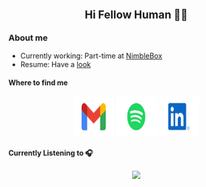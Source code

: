 <h2 align="center"> Hi Fellow Human 🙋‍♂️ </h2>


### About me 
* Currently working: Part-time at [NimbleBox](https://www.nimblebox.ai/)
* Resume: Have a [look](https://www.linkedin.com/in/kaushikaakash7539/detail/overlay-view/urn:li:fsd_profileTreasuryMedia:(ACoAABUDl4wBWbz6xTFy7d7NS4EZS74Yls5oHeY,1635466839375)/)

<h4> Where to find me </h4> 
<p align="center">
  <a href="mailto:kaushikaakash7539@gmail.com?subject = Hello from your GitHub README&body = Message"><img src="./assets/gmail.svg" height="80px" width="80px" alt="Gmail" ></a>
    <a href="https://open.spotify.com/user/nu45gm4u9aahlsxhzt2vpige5?si=NpVR2X_rQlKyYlRLk9bdgA"><img src="./assets/spotify.svg" height="80px" width="80px" alt="Spotify"></a>
  <a href="https://www.linkedin.com/in/kaushikaakash7539/"><img src="./assets/linkedIn.svg" height="80px" width="80px" alt="LinkedIn"></a>
</p>
<p>
  <h4>Currently Listening to 🎧</h4> 
</p>

<p align="center">
<a href="https://open.spotify.com/user/nu45gm4u9aahlsxhzt2vpige5"><img align="center" src="https://spotify-github-profile.vercel.app/api/view?uid=nu45gm4u9aahlsxhzt2vpige5&cover_image=false"></a>
</p>
